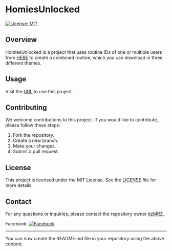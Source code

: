 # HomiesUnlocked

[![License: MIT](https://img.shields.io/badge/License-MIT-yellow.svg)](https://opensource.org/licenses/MIT)

## Overview
HomiesUnlocked is a project that uses routine IDs of one or multiple users from [HERE](https://routin-id.itzmrz.xyz) to create a combined routine, which you can download in three different themes.

## Usage
Visit the [URL](https://homies-unlocked.itzmrz.xyz) to use this project.

## Contributing
We welcome contributions to this project. If you would like to contribute, please follow these steps:

1. Fork the repository.
2. Create a new branch.
3. Make your changes.
4. Submit a pull request.

## License
This project is licensed under the MIT License. See the [LICENSE](LICENSE) file for more details.

## Contact
For any questions or inquiries, please contact the repository owner [itzMRZ](https://github.com/itzMRZ).

Facebook: [![Facebook](https://upload.wikimedia.org/wikipedia/commons/5/51/Facebook_f_logo_%282019%29.svg)](https://www.facebook.com/ItzMRZxyz)

---

You can now create the README.md file in your repository using the above content.
